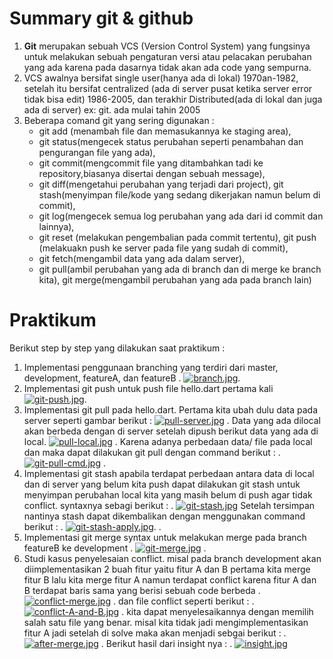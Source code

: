 # Summary git & github 

1. **Git** merupakan sebuah VCS (Version Control System) yang fungsinya untuk melakukan sebuah pengaturan versi atau pelacakan perubahan yang ada karena pada dasarnya tidak akan ada code yang sempurna.
2.  VCS awalnya bersifat single user(hanya ada di lokal) 1970an-1982, setelah itu bersifat centralized (ada di server pusat ketika server error tidak bisa edit) 1986-2005, dan terakhir Distributed(ada di lokal dan juga ada di server) ex: git. ada mulai tahin 2005
3. Beberapa comand git yang sering digunakan :  
	 - git add (menambah file dan memasukannya ke staging area),
	 - git status(mengecek status perubahan seperti penambahan dan pengurangan file yang ada), 
	 - git commit(mengcommit file yang ditambahkan tadi ke repository,biasanya disertai dengan sebuah message),
	 -  git diff(mengetahui perubahan yang terjadi dari project), git stash(menyimpan file/kode yang sedang dikerjakan namun belum di commit),
	 -  git log(mengecek semua log perubahan yang ada dari id commit dan lainnya),
	 -  git reset (melakukan pengembalian pada commit tertentu), git push (melakuakn push ke server pada file yang sudah di commit),
	 -  git fetch(mengambil data yang ada dalam server),
	 -  git pull(ambil perubahan yang ada di branch dan di merge ke branch kita), git merge(mengambil perubahan yang ada pada branch lain)



# Praktikum

Berikut step by step yang dilakukan saat praktikum : 
1. Implementasi penggunaan branching yang terdiri dari master, development, featureA, dan featureB
.
[![branch.jpg](https://i.postimg.cc/nzRyPwQ8/branch.jpg)](https://postimg.cc/JDXYyxqK).
2. Implementasi git push untuk push file hello.dart pertama kali
[![git-push.jpg](https://i.postimg.cc/FKBRjGsR/git-push.jpg)](https://postimg.cc/jWytTHf0).
3. Implementasi git pull pada hello.dart.
Pertama kita ubah dulu data pada server seperti gambar berikut : 
[![pull-server.jpg](https://i.postimg.cc/wjWJGXjK/pull-server.jpg)](https://postimg.cc/752fCTzX)
.
Data yang ada dilocal akan berbeda dengan di server setelah dipush  berikut data yang ada di local.
[![pull-local.jpg](https://i.postimg.cc/Xvd2S1GG/pull-local.jpg)](https://postimg.cc/GB3PvQjd)
.
Karena adanya perbedaan data/ file pada local dan  maka dapat dilakukan git pull dengan command berikut : 
.
[![git-pull-cmd.jpg](https://i.postimg.cc/nVPP6P02/git-pull-cmd.jpg)](https://postimg.cc/8sL4vt8f)
.
4. Implementasi git stash
apabila terdapat perbedaan antara data di local dan di server yang belum kita push dapat dilakukan git stash untuk menyimpan perubahan local kita yang masih belum di push agar tidak conflict. syntaxnya sebagi berikut : 
.
[![git-stash.jpg](https://i.postimg.cc/yNr7tT5Z/git-stash.jpg)](https://postimg.cc/hJTF7VKD)
Setelah tersimpan nantinya stash dapat dikembalikan dengan menggunakan command berikut : 
.
[![git-stash-apply.jpg](https://i.postimg.cc/rpRHyCsW/git-stash-apply.jpg)](https://postimg.cc/sBymwWpD).
.
5. Implementasi git merge 
syntax untuk melakukan merge pada branch featureB ke development
.
[![git-merge.jpg](https://i.postimg.cc/fRqLQZSy/git-merge.jpg)](https://postimg.cc/JsJmjfqC)
.
6. Studi kasus penyelesaian conflict.
 misal pada branch development akan diimplementasikan 2 buah fitur yaitu fitur A dan B pertama kita merge fitur B lalu kita merge fitur A namun terdapat conflict karena fitur A dan B terdapat baris sama yang berisi sebuah code berbeda 
 .
 [![conflict-merge.jpg](https://i.postimg.cc/V6VpzGBj/conflict-merge.jpg)](https://postimg.cc/zbT0jkQB)
 .
 dan file conflict seperti berikut : 
 .
  [![conflict-A-and-B.jpg](https://i.postimg.cc/0y7scsGh/conflict-A-and-B.jpg)](https://postimg.cc/0z5FyhBC)
 .
kita dapat menyelesaikannya dengan memilih salah satu file yang benar. misal kita tidak jadi mengimplementasikan fitur A jadi setelah di solve maka akan menjadi sebgai berikut : 
.
[![after-merge.jpg](https://i.postimg.cc/hvKkyzrY/after-merge.jpg)](https://postimg.cc/ZBDs0qXP)
.
Berikut hasil dari insight nya : 
.
[![insight.jpg](https://i.postimg.cc/05mGZXMh/insight.jpg)](https://postimg.cc/xqfb1RPP)

